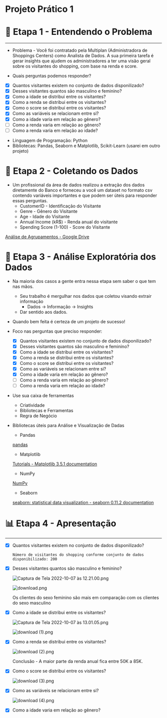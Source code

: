 # Projeto Prático 1

# 🤔 Etapa 1 - Entendendo o Problema
---
- Problema - Você foi contratado pela Multiplan (Administradora de Shoppings Centers) como Analista de Dados. A sua primeira tarefa é gerar insights que ajudem os administradores a ter uma visão geral sobre os visitantes do shopping, com base na renda e score.

- Quais perguntas podemos responder?
- [x]  Quantos visitantes existem no conjunto de dados disponilizado?
- [x]  Desses visitantes quantos são masculino e feminino?
- [x]  Como a idade se distribui entre os visitantes?
- [x]  Como a renda se distribui entre os visitantes?
- [x]  Como o score se distribui entre os visitantes?
- [x]  Como as variáveis se relacionam entre si?
- [x]  Como a idade varia em relação ao gênero?
- [ ]  Como a renda varia em relação ao gênero?
- [ ]  Como a renda varia em relação ao idade?

- Linguagem de Programação: Python
- Bibliotecas: Pandas, Seaborn e Matplotlib, Scikit-Learn (usarei em outro projeto)

# 🧩 Etapa 2 - Coletando os Dados

- Um profissional da área de dados realizou a extração dos dados diretamente do Banco e forneceu a você um dataset no formato csv contendo variáveis importantes e que podem ser úteis para responder essas perguntas.
    - CustomerID - Identificação do Visitante
    - Genre - Gênero do Visitante
    - Age - Idade do Visitante
    - Annual Income (kR$) - Renda anual do visitante
    - Spending Score (1-100) - Score do Visitante
    

[Análise de Agrupamentos - Google Drive](https://drive.google.com/drive/folders/1Cb45LL5mZ7shNyxrp35XxdyefFrRX2Jc?usp=sharing)

# 🧠 Etapa 3 - Análise Exploratória dos Dados

- Na maioria dos casos a gente entra nessa etapa sem saber o que tem nas mãos.
    - Seu trabalho é mergulhar nos dados que coletou visando extrair informação
        - Dados → Informação → Insights
    - Dar sentido aos dados.
- Quando bem feita é certeza de um projeto de sucesso!
- Foco nas perguntas que preciso responder:
    - [x]  Quantos visitantes existem no conjunto de dados disponilizado?
    - [x]  Desses visitantes quantos são masculino e feminino?
    - [x]  Como a idade se distribui entre os visitantes?
    - [x]  Como a renda se distribui entre os visitantes?
    - [x]  Como o score se distribui entre os visitantes?
    - [x]  Como as variáveis se relacionam entre si?
    - [x]  Como a idade varia em relação ao gênero?
    - [ ]  Como a renda varia em relação ao gênero?
    - [ ]  Como a renda varia em relação ao idade?
- Use sua caixa de ferramentas
    - Criatividade
    - Bibliotecas e Ferramentas
    - Regra de Negócio
- Bibliotecas úteis para Análise e Visualização de Dadas
    - Pandas
    
    [pandas](https://pandas.pydata.org/)
    
    - Matplotlib
    
    [Tutorials - Matplotlib 3.5.1 documentation](https://matplotlib.org/stable/tutorials/index.html)
    
    - NumPy
    
    [NumPy](https://numpy.org/)
    
    - Seaborn
    
    [seaborn: statistical data visualization - seaborn 0.11.2 documentation](https://seaborn.pydata.org/)
    

# 

# **📊** Etapa 4 - Apresentação

---

- [x]  Quantos visitantes existem no conjunto de dados disponilizado?
    
    `Número de visitantes do shopping conforme conjunto de dados disponibilizado: 200`
    
- [x]  Desses visitantes quantos são masculino e feminino?
    
    ![Captura de Tela 2022-10-07 às 12.21.00.png](Projeto%20Pra%CC%81tico%201%20e91c0be2b32b405c9b89a0d0e0886490/Captura_de_Tela_2022-10-07_as_12.21.00.png)
    
    ![download.png](Projeto%20Pra%CC%81tico%201%20e91c0be2b32b405c9b89a0d0e0886490/download.png)
    
    Os clientes do sexo feminino são mais em comparação com os clientes do sexo masculino
    
- [x]  Como a idade se distribui entre os visitantes?
    
    ![Captura de Tela 2022-10-07 às 13.01.05.png](Projeto%20Pra%CC%81tico%201%20e91c0be2b32b405c9b89a0d0e0886490/Captura_de_Tela_2022-10-07_as_13.01.05.png)
    
    ![download (1).png](Projeto%20Pra%CC%81tico%201%20e91c0be2b32b405c9b89a0d0e0886490/download_(1).png)
    
- [x]  Como a renda se distribui entre os visitantes?
    
    ![download (2).png](Projeto%20Pra%CC%81tico%201%20e91c0be2b32b405c9b89a0d0e0886490/download_(2).png)
    
    Conclusão - A maior parte da renda anual fica entre 50K a 85K.
    
- [x]  Como o score se distribui entre os visitantes?
    
    ![download (3).png](Projeto%20Pra%CC%81tico%201%20e91c0be2b32b405c9b89a0d0e0886490/download_(3).png)
    
- [x]  Como as variáveis se relacionam entre si?
    
    ![download (4).png](Projeto%20Pra%CC%81tico%201%20e91c0be2b32b405c9b89a0d0e0886490/download_(4).png)
    
- [x]  Como a idade varia em relação ao gênero?

